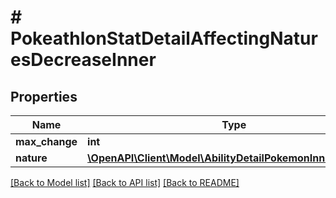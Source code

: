 # # PokeathlonStatDetailAffectingNaturesDecreaseInner

## Properties

Name | Type | Description | Notes
------------ | ------------- | ------------- | -------------
**max_change** | **int** |  |
**nature** | [**\OpenAPI\Client\Model\AbilityDetailPokemonInnerPokemon**](AbilityDetailPokemonInnerPokemon.md) |  |

[[Back to Model list]](../../README.md#models) [[Back to API list]](../../README.md#endpoints) [[Back to README]](../../README.md)
